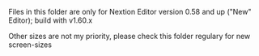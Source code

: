 Files in this folder are only for Nextion Editor version 0.58 and up ("New" Editor); build with v1.60.x

Other sizes are not my priority, please check this folder regulary for new screen-sizes
